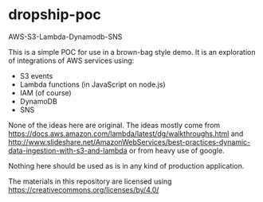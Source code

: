 # dropship-poc
AWS-S3-Lambda-Dynamodb-SNS

This is a simple POC for use in a brown-bag style demo. It is an exploration of integrations of AWS services using:
* S3 events
* Lambda functions (in JavaScript on node.js)
* IAM (of course)
* DynamoDB
* SNS

None of the ideas here are original. The ideas mostly come from https://docs.aws.amazon.com/lambda/latest/dg/walkthroughs.html 
and http://www.slideshare.net/AmazonWebServices/best-practices-dynamic-data-ingestion-with-s3-and-lambda or from heavy 
use of google.

Nothing here should be used as is in any kind of production application.

The materials in this repository are licensed using https://creativecommons.org/licenses/by/4.0/

